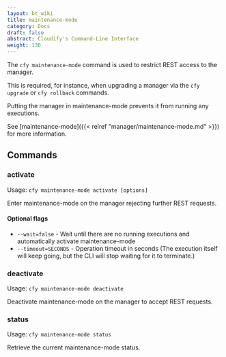 ```yaml
---
layout: bt_wiki
title: maintenance-mode
category: Docs
draft: false
abstract: Cloudify's Command-Line Interface
weight: 130
---
```


The `cfy maintenance-mode` command is used to restrict REST access to the manager.

This is required, for instance, when upgrading a manager via the `cfy upgrade` or `cfy rollback` commands.

Putting the manager in maintenance-mode prevents it from running any executions.

See [maintenance-mode]({{< relref "manager/maintenance-mode.md" >}}) for more information.


## Commands

### activate

Usage: `cfy maintenance-mode activate [options]`

Enter maintenance-mode on the manager rejecting further REST requests.

#### Optional flags

* `--wait=false` - Wait until there are no running executions and automatically activate maintenance-mode
* `--timeout=SECONDS` - Operation timeout in seconds (The execution itself will keep going, but the CLI will stop waiting for it to terminate.)

### deactivate

Usage: `cfy maintenance-mode deactivate` 

Deactivate maintenance-mode on the manager to accept REST requests.

### status

Usage: `cfy maintenance-mode status`

Retrieve the current maintenance-mode status.
